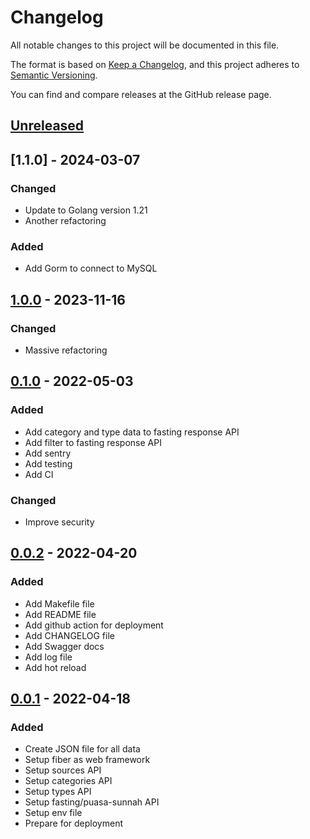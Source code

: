 # Changelog
All notable changes to this project will be documented in this file.

The format is based on [Keep a Changelog](https://keepachangelog.com/en/1.0.0/),
and this project adheres to [Semantic Versioning](https://semver.org/spec/v2.0.0.html).

You can find and compare releases at the GitHub release page.

## [Unreleased]

## [1.1.0] - 2024-03-07

### Changed
- Update to Golang version 1.21
- Another refactoring

### Added
- Add Gorm to connect to MySQL

## [1.0.0] - 2023-11-16

### Changed
- Massive refactoring

## [0.1.0] - 2022-05-03

### Added
- Add category and type data to fasting response API
- Add filter to fasting response API
- Add sentry
- Add testing
- Add CI

### Changed
- Improve security

## [0.0.2] - 2022-04-20

### Added
- Add Makefile file
- Add README file
- Add github action for deployment
- Add CHANGELOG file
- Add Swagger docs
- Add log file
- Add hot reload

## [0.0.1] - 2022-04-18

### Added
- Create JSON file for all data
- Setup fiber as web framework
- Setup sources API
- Setup categories API
- Setup types API
- Setup fasting/puasa-sunnah API
- Setup env file
- Prepare for deployment

[Unreleased]: https://github.com/granitebps/puasa-sunnah-api/compare/main...dev
[1.0.0]: https://github.com/granitebps/puasa-sunnah-api/compare/v0.1.0...v1.0.0
[0.1.0]: https://github.com/granitebps/puasa-sunnah-api/compare/v0.0.2...v0.1.0
[0.0.2]: https://github.com/granitebps/puasa-sunnah-api/compare/v0.0.1...v0.0.2
[0.0.1]: https://github.com/granitebps/puasa-sunnah-api/releases/tag/v0.0.1